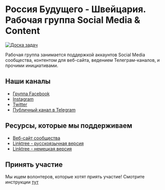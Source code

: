 # Россия Будущего - Швейцария. Рабочая группа Social Media & Content

[![Доска задач](https://img.shields.io/badge/%D0%94%D0%BE%D1%81%D0%BA%D0%B0-%D0%B7%D0%B0%D0%B4%D0%B0%D1%87-green)](https://github.com/orgs/futurerussia-ch/projects/2)

Рабочая группа занимается поддержкой аккаунтов Social Media сообщества, контентом для веб-сайта, ведением Телеграм-каналов, и прочими инициативами.

## Наши каналы

- [Группа Facebook](https://www.facebook.com/russzurich)
- [Instagram](https://www.instagram.com/futurerussia_ch/)
- [Twitter](https://twitter.com/futurerussia_ch)
- [Публичный канал в Telegram](https://t.me/futurerussia_ch)

## Ресурсы, которые мы поддерживаем

- [Веб-сайт сообщества](https://www.futurerussia.ch/)
- [Linktree - русскоязычная версия](https://linktr.ee/futurerussia_ch)
- [Linktree - немецкая версия](https://linktr.ee/russland_der_zukunft)

## Принять участие

Мы ищем волонтеров, которые хотят приять участие!
Смотрите инструкции [тут](./CONTRIBUTING.md)
